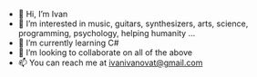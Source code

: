 - 👋 Hi, I’m Ivan
- 👀 I’m interested in music, guitars, synthesizers, arts, science, programming, psychology, helping humanity ...
- 🌱 I’m currently learning C#
- 💞️ I’m looking to collaborate on all of the above
- 📫 You can reach me at ivanivanovat@gmail.com

<!---
bluesbreak/bluesbreak is a ✨ special ✨ repository because its `README.md` (this file) appears on your GitHub profile.
You can click the Preview link to take a look at your changes.
--->
